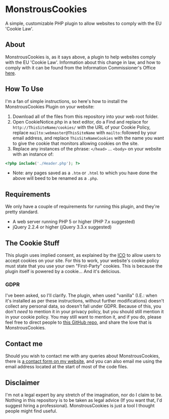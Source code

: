 # MonstrousCookies
A simple, customizable PHP plugin to allow websites to comply with the EU 'Cookie Law'.

## About
MonstrousCookies is, as it says above, a plugin to help websites comply with the EU 'Cookie Law'.  Information about this change in law, and how to comply with it can be found from the Information Commissioner's Office [here](https://ico.org.uk/for-organisations/guide-to-pecr/cookies-and-similar-technologies/ "ICO Guidance on cookies").

## How To Use
I'm a fan of simple instructions, so here's how to install the MonstrousCookies Plugin on your website:

1. Download all of the files from this repository into your web root folder.
2. Open CookieNotice.php in a text editor, do a Find and replace for `http://ThisSiteName/cookies/` with the URL of your Cookie Policy, replace `mailto:webmaster@ThisSiteName` with `mailto:`followed by your email address, and replace `ThisSiteNameCookies` with the name you want to give the cookie that monitors allowing cookies on the site.
3. Replace any instances of the phrase: `</head>` ... `<body>` on your website with an instance of:
```PHP
<?php include('./Header.php'); ?>
```
 * Note: any pages saved as a `.htm` or `.html` to which you have done the above will beed to be renamed as a `.php`.
 
 ## Requirements
 We only have a couple of requirements for running this plugin, and they're pretty standard.
  - A web server running PHP 5 or higher (PHP 7.x suggested)
  - jQuery 2.2.4 or higher (jQuery 3.3.x suggested)

##  The Cookie Stuff
This plugin uses implied consent, as explained by the [ICO](https://ico.org.uk/for-organisations/guide-to-pecr/cookies-and-similar-technologies/ "ICO Guidance on cookies") to allow users to accept cookies on your site.  For this to work, your website's cookie policy must state that you use your own "First-Party" cookies.  This is because the plugin itself is powered by a cookie...  And it's delicious.
### GDPR
I've been asked, so I'll clarify.  The plugin, when used "vanilla" (I.E.: when it's installed as per these instructions, without further modifications) doesn't collect any personal data, so doesn't fall under GDPR.  Because of this, you don't *need* to mention it in your privacy policy, but you should still mention it in your cookie policy.  You may still want to mention it, and if you do, please feel free to direct people to [this GitHub repo](https://github.com/JamesPhillipsUK/MonstrousCookies), and share the love that is MonstrousCookies.

## Contact me
Should you wish to contact me with any queries about MonstrousCookies, there is [a contact form on my website](https://jamesphillipsuk.com/contact), and you can also email me using the email address located at the start of most of the code files.

## Disclaimer
I'm not a legal expert by any stretch of the imagination, nor do I claim to be.  Nothing in this repository is to be taken as legal advice (If you want that, I'd suggest hiring a professional).  MonstrousCookies is just a tool I thought people might find useful.
